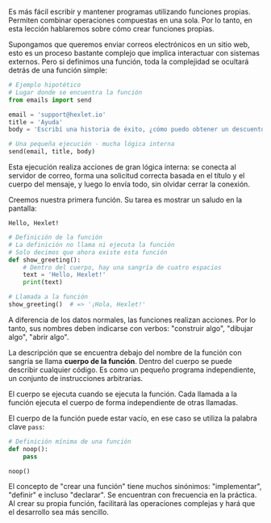 
Es más fácil escribir y mantener programas utilizando funciones propias. Permiten combinar operaciones compuestas en una sola. Por lo tanto, en esta lección hablaremos sobre cómo crear funciones propias.

Supongamos que queremos enviar correos electrónicos en un sitio web, esto es un proceso bastante complejo que implica interactuar con sistemas externos. Pero si definimos una función, toda la complejidad se ocultará detrás de una función simple:

```python
# Ejemplo hipotético
# Lugar donde se encuentra la función
from emails import send

email = 'support@hexlet.io'
title = 'Ayuda'
body = 'Escribí una historia de éxito, ¿cómo puedo obtener un descuento?'

# Una pequeña ejecución - mucha lógica interna
send(email, title, body)
```

Esta ejecución realiza acciones de gran lógica interna: se conecta al servidor de correo, forma una solicitud correcta basada en el título y el cuerpo del mensaje, y luego lo envía todo, sin olvidar cerrar la conexión.

Creemos nuestra primera función. Su tarea es mostrar un saludo en la pantalla:

```text
Hello, Hexlet!
```

```python
# Definición de la función
# La definición no llama ni ejecuta la función
# Solo decimos que ahora existe esta función
def show_greeting():
    # Dentro del cuerpo, hay una sangría de cuatro espacios
    text = 'Hello, Hexlet!'
    print(text)

# Llamada a la función
show_greeting()  # => '¡Hola, Hexlet!'
```


A diferencia de los datos normales, las funciones realizan acciones. Por lo tanto, sus nombres deben indicarse con verbos: "construir algo", "dibujar algo", "abrir algo".

La descripción que se encuentra debajo del nombre de la función con sangría se llama **cuerpo de la función**. Dentro del cuerpo se puede describir cualquier código. Es como un pequeño programa independiente, un conjunto de instrucciones arbitrarias.

El cuerpo se ejecuta cuando se ejecuta la función. Cada llamada a la función ejecuta el cuerpo de forma independiente de otras llamadas.

El cuerpo de la función puede estar vacío, en ese caso se utiliza la palabra clave `pass`:

```python
# Definición mínima de una función
def noop():
    pass

noop()
```

El concepto de "crear una función" tiene muchos sinónimos: "implementar", "definir" e incluso "declarar". Se encuentran con frecuencia en la práctica. Al crear su propia función, facilitará las operaciones complejas y hará que el desarrollo sea más sencillo.
